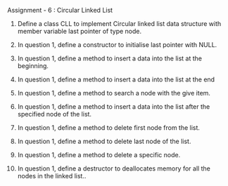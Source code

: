 Assignment - 6 : Circular Linked List

1. Define a class CLL to implement Circular linked list data structure with member variable last pointer of type node.

2. In question 1, define a constructor to initialise last pointer with NULL.

3. In question 1, define a method to insert a data into the list at the beginning.

4. In question 1, define a method to insert a data into the list at the end

5. In question 1, define a method to search a node with the give item.

6. In question 1, define a method to insert a data into the list after the specified node of the list.

7. In question 1, define a method to delete first node from the list.

8. In question 1, define a method to delete last node of the list.

9. In question 1, define a method to delete a specific node.

10. In question 1, define a destructor to deallocates memory for all the nodes in the linked list..
